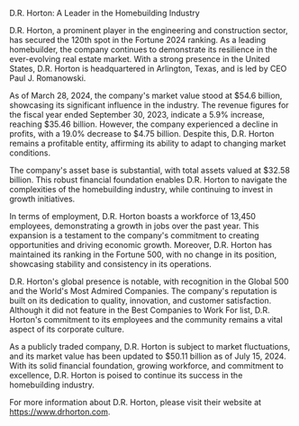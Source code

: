 D.R. Horton: A Leader in the Homebuilding Industry

D.R. Horton, a prominent player in the engineering and construction sector, has secured the 120th spot in the Fortune 2024 ranking. As a leading homebuilder, the company continues to demonstrate its resilience in the ever-evolving real estate market. With a strong presence in the United States, D.R. Horton is headquartered in Arlington, Texas, and is led by CEO Paul J. Romanowski.

As of March 28, 2024, the company's market value stood at $54.6 billion, showcasing its significant influence in the industry. The revenue figures for the fiscal year ended September 30, 2023, indicate a 5.9% increase, reaching $35.46 billion. However, the company experienced a decline in profits, with a 19.0% decrease to $4.75 billion. Despite this, D.R. Horton remains a profitable entity, affirming its ability to adapt to changing market conditions.

The company's asset base is substantial, with total assets valued at $32.58 billion. This robust financial foundation enables D.R. Horton to navigate the complexities of the homebuilding industry, while continuing to invest in growth initiatives.

In terms of employment, D.R. Horton boasts a workforce of 13,450 employees, demonstrating a growth in jobs over the past year. This expansion is a testament to the company's commitment to creating opportunities and driving economic growth. Moreover, D.R. Horton has maintained its ranking in the Fortune 500, with no change in its position, showcasing stability and consistency in its operations.

D.R. Horton's global presence is notable, with recognition in the Global 500 and the World's Most Admired Companies. The company's reputation is built on its dedication to quality, innovation, and customer satisfaction. Although it did not feature in the Best Companies to Work For list, D.R. Horton's commitment to its employees and the community remains a vital aspect of its corporate culture.

As a publicly traded company, D.R. Horton is subject to market fluctuations, and its market value has been updated to $50.11 billion as of July 15, 2024. With its solid financial foundation, growing workforce, and commitment to excellence, D.R. Horton is poised to continue its success in the homebuilding industry.

For more information about D.R. Horton, please visit their website at https://www.drhorton.com.